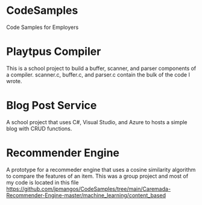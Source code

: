 # CodeSamples
Code Samples for Employers

# Playtpus Compiler
 This is a school project to build a buffer, scanner, and parser components of a compiler. scanner.c, buffer.c, and parser.c contain the bulk of the code I wrote.

# Blog Post Service
A school project that uses C#, Visual Studio, and Azure to hosts a simple blog with CRUD functions.

# Recommender Engine
A prototype for a recommeder engine that uses a cosine similarity algorithm to compare the features of an item. This was a group project and most of my code is located in this file https://github.com/jpmangos/CodeSamples/tree/main/Caremada-Recommender-Engine-master/machine_learning/content_based

